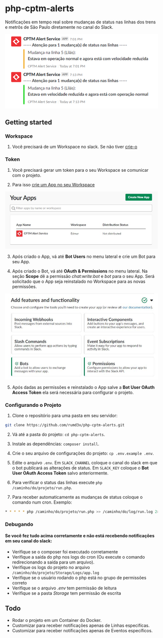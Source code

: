 # php-cptm-alerts
Notificações em tempo real sobre mudanças de status nas linhas dos trens e metrôs de São Paulo diretamente no canal do Slack.

![Notificação Exemplo](/docs/images/notificacoes.png)

## Getting started
### Workspace
1. Você precisará de um Workspace no slack. Se não tiver [crie-o](https://slack.com/get-started)

### Token
1. Você precisará gerar um token para o seu Workspace se comunicar com o projeto.

2. Para isso [crie um App no seu Workspace](https://api.slack.com/apps)

![App no Workspace](/docs/images/app.jpg)

3. Após criado o App, vá até **Bot Users** no menu lateral e crie um Bot para seu App.

4. Após criado o Bot, vá até **OAuth & Permissions** no menu lateral. Na seção **Scope** dê a permissão *chat:write:bot* e *bot* para o seu App. Será solicitado que o App seja reinstalado no Workspace para as novas permissões.

![App configurado corretamente](/docs/images/appconfig.jpg)

5. Após dadas as permissões e reinstalado o App salve a **Bot User OAuth Access Token** ela será necessária para configurar o projeto.

### Configurando o Projeto

1. Clone o repositório para uma pasta em seu servidor: 
```sh
git clone https://github.com/rumd3x/php-cptm-alerts.git
```

2. Vá até a pasta do projeto: `cd php-cptm-alerts`.

3. Instale as dependências: `composer install`.

4. Crie o seu arquivo de configurações do projeto: `cp .env.example .env`.

5. Edite o arquivo `.env`. Em `SLACK_CHANNEL` coloque o canal do slack em que o bot publicará as alterações de status. Em `SLACK_KEY` coloque o **Bot User OAuth Access Token** salvo anteriormente.

6. Para verificar o status das linhas execute `php /caminho/do/projeto/run.php`.

7. Para receber automaticamente as mudanças de status coloque o comando num cron. Exemplo:
```sh
* * * * * php /caminho/do/projeto/run.php >> /caminho/do/log/run.log 2>&1
```

### Debugando
#### Se você fez tudo acima corretamente e não está recebendo notificações em seu canal do slack:
* Verifique se o composer foi executado corretamente
* Verifique a saída do php nos logs do cron (Ou execute o comando redirecionando a saída para um arquivo).
* Verifique os logs do projeto  no arquivo `/caminho/do/projeto/Storage/Logs/app.log`
* Verifique se o usuário rodando o php está no grupo de permissões correto
* Verifique se o arquivo *.env* tem permissão de leitura 
* Verifique se a pasta *Storage* tem permissão de escrita

## Todo
* Rodar o projeto em um Container do Docker.
* Customizar para receber notificações apenas de Linhas especifícas.
* Customizar para receber notificações apenas de Eventos específicos.